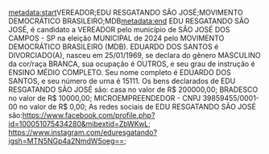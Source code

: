 <metadata:start>VEREADOR;EDU RESGATANDO SÃO JOSÉ;MOVIMENTO DEMOCRÁTICO BRASILEIRO;MDB<metadata:end>
EDU RESGATANDO SÃO JOSÉ, é candidato a VEREADOR pelo município de SÃO JOSÉ DOS CAMPOS - SP na eleição MUNICIPAL de 2024 pelo MOVIMENTO DEMOCRÁTICO BRASILEIRO (MDB). EDUARDO DOS SANTOS é DIVORCIADO(A), nasceu em 25/01/1969, se declara do gênero MASCULINO da cor/raça BRANCA, sua ocupação é OUTROS, e seu grau de instrução é ENSINO MÉDIO COMPLETO. Seu nome completo é EDUARDO DOS SANTOS, e seu número de urna é 15111.
Os bens declarados de EDU RESGATANDO SÃO JOSÉ são: casa no valor de R$ 200000,00; BRADESCO no valor de R$ 10000,00; MICROEMPREENDEDOR - CNPJ 39859455/0001-00 no valor de R$ 0,00; 
As redes sociais de EDU RESGATANDO SÃO JOSÉ são:https://www.facebook.com/profile.php?id=100051075434280&mibextid=ZbWKwL; https://www.instagram.com/eduresgatando?igsh=MTN5NGp4a2NmdW5oeg==;
